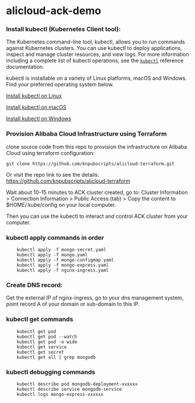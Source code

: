 # alicloud-ack-demo
### Install kubectl (Kubernetes Client tool):
The Kubernetes command-line tool, kubectl, allows you to run commands against Kubernetes clusters. You can use kubectl to deploy applications, inspect and manage cluster resources, and view logs. For more information including a complete list of kubectl operations, see the [```kubectl```][kubectl_doc_link] reference documentation.

kubectl is installable on a variety of Linux platforms, macOS and Windows. Find your preferred operating system below.

[Install kubectl on Linux][kubectl_linux_link]

[Install kubectl on macOS][kubectl_mac_link]

[Install kubectl on Windows][kubectl_win_link]

[kubectl_linux_link]: https://kubernetes.io/docs/tasks/tools/install-kubectl-linux
[kubectl_mac_link]: https://kubernetes.io/docs/tasks/tools/install-kubectl-macos
[kubectl_win_link]: https://kubernetes.io/docs/tasks/tools/install-kubectl-windows
[kubectl_doc_link]: https://kubernetes.io/docs/reference/kubectl/

### Provision Alibaba Cloud Infrastructure using Terraform

clone source code from this repo to provision the infrastructure on Alibaba Cloud using terraform configuration:

```git clone https://github.com/knpubscripts/alicloud-terraform.git```

Or visit the repo link to see the details: https://github.com/knpubscripts/alicloud-terraform

Wait about 10-15 minutes to ACK cluster created, go to: Cluster Information > Connection Information > Public Access (tab) > Copy the content to $HOME/.kube/config on your local computer.

Then you can use the kubectl to interact and control ACK cluster from your computer.

### kubectl apply commands in order
```
    kubectl apply -f mongo-secret.yaml
    kubectl apply -f mongo.yaml
    kubectl apply -f mongo-configmap.yaml
    kubectl apply -f mongo-express.yaml
    kubectl apply -f nginx-ingress.yaml
```

### Create DNS record:
Get the external IP of nginx-ingress, go to your dns management system, point record A of your domain or sub-domain to this IP.

### kubectl get commands
```
    kubectl get pod
    kubectl get pod --watch
    kubectl get pod -o wide
    kubectl get service
    kubectl get secret
    kubectl get all | grep mongodb
```
### kubectl debugging commands
```
    kubectl describe pod mongodb-deployment-xxxxxx
    kubectl describe service mongodb-service
    kubectl logs mongo-express-xxxxxx
```
